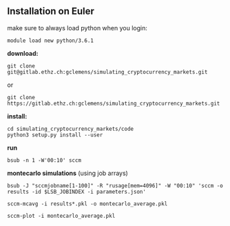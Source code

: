 ## Installation on Euler
make sure to always load python when you login: 
```
module load new python/3.6.1
```

__download:__

```
git clone git@gitlab.ethz.ch:gclemens/simulating_cryptocurrency_markets.git
```
or
```
git clone https://gitlab.ethz.ch:gclemens/simulating_cryptocurrency_markets.git
```

__install:__

```
cd simulating_cryptocurrency_markets/code
python3 setup.py install --user
```

__run__

```
bsub -n 1 -W'00:10' sccm
```


__montecarlo simulations__
(using job arrays)

```
bsub -J "sccmjobname[1-100]" -R "rusage[mem=4096]" -W "00:10" 'sccm -o results -id $LSB_JOBINDEX -i parameters.json'

sccm-mcavg -i results*.pkl -o montecarlo_average.pkl

sccm-plot -i montecarlo_average.pkl
```
